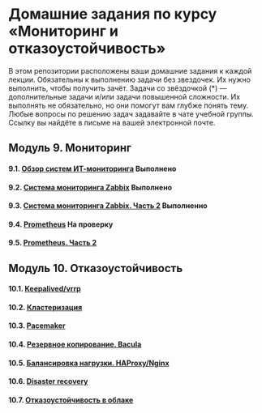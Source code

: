 # Домашние задания по курсу «Мониторинг и отказоустойчивость»
В этом репозитории расположены ваши домашние задания к каждой лекции. 
Обязательны к выполнению задачи без звездочек. Их нужно выполнить, чтобы получить зачёт.
Задачи со звёздочкой (*) — дополнительные задачи и/или задачи повышенной сложности. Их выполнять не обязательно, но они помогут вам глубже понять тему.
Любые вопросы по решению задач задавайте в чате учебной группы. Ссылку вы найдёте в письме на вашей электронной почте.
## Модуль 9. Мониторинг

#### 9.1. [Обзор систем ИТ-мониторинга](9-01.md) Выполнено
#### 9.2. [Система мониторинга Zabbix](9-02.md) Выполнено
#### 9.3. [Система мониторинга Zabbix. Часть 2](9-03.md) Выполненно
#### 9.4. [Prometheus](9-04.md) На проверку
#### 9.5. [Prometheus. Часть 2](9-05.md)
## Модуль 10. Отказоустойчивость
#### 10.1. [Keepalived/vrrp](10-01.md)
#### 10.2. [Кластеризация](10-02.md)
#### 10.3. [Pacemaker](10-03.md)
#### 10.4. [Резервное копирование. Bacula](10-04.md)
#### 10.5. [Балансировка нагрузки. HAProxy/Nginx](10-05.md)
#### 10.6. [Disaster recovery](10-06.md)
#### 10.7. [Отказоустойчивость в облаке](10-07.md)
